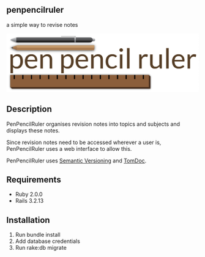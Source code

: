 ## penpencilruler
a simple way to revise notes

![PenPencilRuler Logo](app/assets/images/hero.png)

## Description

PenPencilRuler organises revision notes into topics and subjects and displays these notes.

Since revision notes need to be accessed wherever a user is, PenPencilRuler uses a web interface to allow this.

PenPencilRuler uses [Semantic Versioning](http://semver.org/) and [TomDoc](http://tomdoc.org/).

## Requirements

* Ruby 2.0.0
* Rails 3.2.13

## Installation

1. Run bundle install
2. Add database credentials
3. Run rake:db migrate
